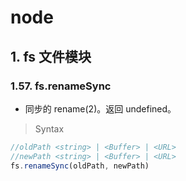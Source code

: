 # node

## 1. fs 文件模块

### 1.57. fs.renameSync

- 同步的 rename(2)。返回 undefined。
  

> Syntax

```js
//oldPath <string> | <Buffer> | <URL>
//newPath <string> | <Buffer> | <URL>
fs.renameSync(oldPath, newPath)
```

